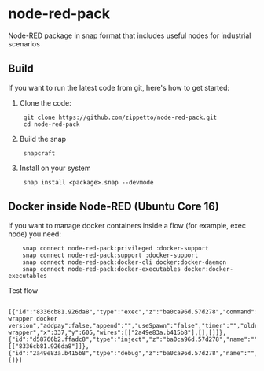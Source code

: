 # node-red-pack
Node-RED package in snap format that includes useful nodes for industrial scenarios

## Build

If you want to run the latest code from git, here's how to get started:

1. Clone the code:

        git clone https://github.com/zippetto/node-red-pack.git
        cd node-red-pack

2. Build the snap

        snapcraft

3. Install on your system

        snap install <package>.snap --devmode

## Docker inside Node-RED (Ubuntu Core 16)

If you want to manage docker containers inside a flow (for example, exec node) you need:

        snap connect node-red-pack:privileged :docker-support
        snap connect node-red-pack:support :docker-support
        snap connect node-red-pack:docker-cli docker:docker-daemon
        snap connect node-red-pack:docker-executables docker:docker-executables

Test flow

        [{"id":"8336cb81.926da8","type":"exec","z":"ba0ca96d.57d278","command":"docker-wrapper docker version","addpay":false,"append":"","useSpawn":"false","timer":"","oldrc":false,"name":"docker wrapper","x":337,"y":605,"wires":[["2a49e83a.b415b8"],[],[]]},{"id":"d58766b2.ffadc8","type":"inject","z":"ba0ca96d.57d278","name":"","topic":"","payload":"","payloadType":"date","repeat":"","crontab":"","once":false,"x":140,"y":600,"wires":[["8336cb81.926da8"]]},{"id":"2a49e83a.b415b8","type":"debug","z":"ba0ca96d.57d278","name":"","active":true,"console":"false","complete":"false","x":570,"y":600,"wires":[]}]
